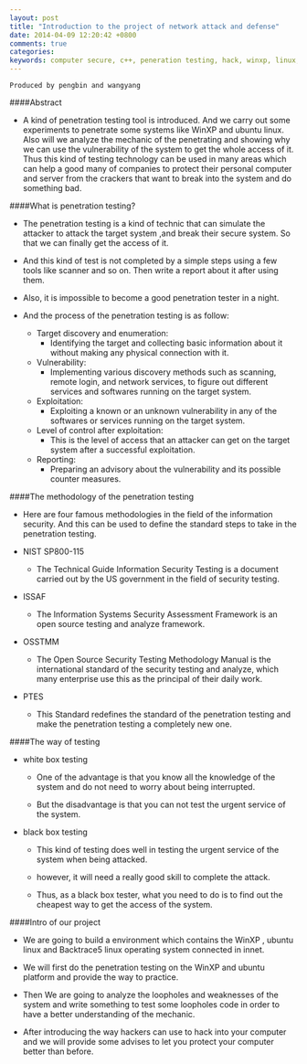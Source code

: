 ```yaml
---
layout: post
title: "Introduction to the project of network attack and defense"
date: 2014-04-09 12:20:42 +0800
comments: true
categories: 
keywords: computer secure, c++, peneration testing, hack, winxp, linux, ubuntu, tcp/ip
---
```



	Produced by pengbin and wangyang
####Abstract
- A kind of penetration testing tool is introduced. And we carry out some experiments to penetrate some systems like WinXP and ubuntu linux. Also will we analyze the mechanic of the penetrating and showing why we can use the vulnerability of the system to get the whole access of it. Thus this kind of testing technology can be used in many areas which can help a good many of companies to protect their personal computer and server from the crackers that want to break into the system and do something bad.
<!--more-->
####What is penetration testing?
- The penetration testing is a kind of technic that can simulate the attacker to attack the target system ,and break their secure system. So that we can finally get the access of it.

- And this kind of test is not completed by a simple steps using a few tools like scanner and so on. Then write a report about it after using them.

- Also, it is impossible to become a good penetration tester in a night.

- And the process of the penetration testing is as follow:
	- Target discovery and enumeration:
		- Identifying the target and collecting basic information about it without making any physical connection with it. 
	- Vulnerability:
		- Implementing various discovery methods such as scanning, remote login, and network services, to figure out different services and softwares running on the target system.
	- Exploitation:
		- Exploiting a known or an unknown vulnerability in any of the softwares or services running on the target system.
	- Level of control after exploitation:
		- This is the level of access that an attacker can get on the target system after a successful exploitation.
	- Reporting:
		- Preparing an advisory about the vulnerability and its possible counter measures. 

####The methodology of the penetration testing
- Here are four famous methodologies in the field of the information security. And this can be used to define the standard steps to take in the penetration testing.

- NIST SP800-115
	- The Technical Guide Information Security Testing is a document carried out by the US government in the field of security testing. 
- ISSAF
	- The Information Systems Security Assessment Framework is an open source testing and analyze framework.
- OSSTMM
	- The Open Source Security Testing Methodology Manual is the international standard of the security testing and analyze, which many enterprise use this as the principal of their daily work.
- PTES
	- This Standard redefines the standard of the penetration testing and make the penetration testing a completely new one. 

####The way of testing
- white box testing
	- One of the advantage is that you know all the knowledge of the system and do not need to worry about being interrupted.

    - But the disadvantage is that you can not test the urgent service of the system.
- black box testing
	- This kind of testing does well in testing the urgent service of the system when being attacked.

    - however, it will need a really good skill to complete the attack.
    
    - Thus, as a black box tester, what you need to do is to find out the cheapest way to get the access of the system.

####Intro of our project
- We are going to build a environment which contains the WinXP , ubuntu linux and Backtrace5 linux operating system connected in innet.

- We will first do the penetration testing on the WinXP and ubuntu platform and provide the way to practice.

- Then We are going to analyze the loopholes and weaknesses of the system and write something to test some loopholes code in order to have a better understanding of the mechanic.

- After introducing the way hackers can use to hack into your computer and we will provide some advises to let you protect your computer better than before.


